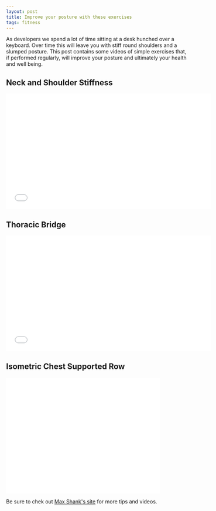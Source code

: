 ```yaml
---
layout: post
title: Improve your posture with these exercises
tags: fitness
---
```


As developers we spend a lot of time sitting at a desk hunched over a keyboard.
Over time this will leave you with stiff round shoulders and a slumped posture.
This post contains some videos of simple exercises that, if performed
regularly, will improve your posture and ultimately your health and well being.

<!-- more -->

## Neck and Shoulder Stiffness

<iframe width="560" height="315" src="//www.youtube.com/embed/v10pWRbYDMc?list=UUmasFbw1Qap510ZDE-aDXSA" frameborder="0" allowfullscreen="allowfullscreen"> </iframe>


## Thoracic Bridge

<iframe width="560" height="315" src="//www.youtube.com/embed/rm9L0RIhR3s?list=UUmasFbw1Qap510ZDE-aDXSA" frameborder="0" allowfullscreen="allowfullscreen"> </iframe>


## Isometric Chest Supported Row

<iframe width="420" height="315" src="//www.youtube.com/embed/gJ9CWmdTWTQ" frameborder="0" allowfullscreen="allowfullscreen"> </iframe>


Be sure to chek out [Max Shank's site](http://www.maxshank.com/) for more tips and videos.
